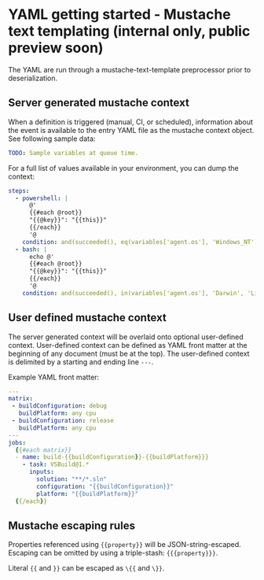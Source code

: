 # YAML getting started - Mustache text templating (internal only, public preview soon)

The YAML are run through a mustache-text-template preprocessor prior to deserialization.

## Server generated mustache context

When a definition is triggered (manual, CI, or scheduled), information about the event is available to the entry YAML file as the mustache context object. See following sample data:

```yaml
TODO: Sample variables at queue time.
```

For a full list of values available in your environment, you can dump the context:

```yaml
steps:
  - powershell: |
      @'
      {{#each @root}}
      "{{@key}}": "{{this}}"
      {{/each}}
      '@
    condition: and(succeeded(), eq(variables['agent.os'], 'Windows_NT'))
  - bash: |
      echo @'
      {{#each @root}}
      "{{@key}}": "{{this}}"
      {{/each}}
      '@
    condition: and(succeeded(), in(variables['agent.os'], 'Darwin', 'Linux'))
```

## User defined mustache context

The server generated context will be overlaid onto optional user-defined context. User-defined context can be defined as YAML front matter at the beginning of any document (must be at the top). The user-defined context is delimited by a starting and ending line `---`.

Example YAML front matter:

```yaml
---
matrix:
 - buildConfiguration: debug
   buildPlatform: any cpu
 - buildConfiguration: release
   buildPlatform: any cpu
---
jobs:
  {{#each matrix}}
  - name: build-{{buildConfiguration}}-{{buildPlatform}}}
    - task: VSBuild@1.*
      inputs:
        solution: "**/*.sln"
        configuration: "{{buildConfiguration}}"
        platform: "{{buildPlatform}}"
  {{/each}}
```

## Mustache escaping rules

Properties referenced using `{{property}}` will be JSON-string-escaped. Escaping can be omitted by using a triple-stash: `{{{property}}}`.

Literal `{{` and `}}` can be escaped as `\{{` and `\}}`.
